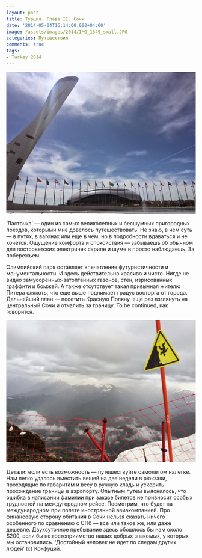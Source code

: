 ```yaml
---
layout: post
title: Турция. Глава II. Сочи
date: '2014-05-04T16:14:00.000+04:00'
image: /assets/images/2014/IMG_1349_small.JPG
categories: Путешествия
comments: true
tags:
- Turkey 2014
---
```


![](/assets/images/2014/IMG_1349.JPG)

 ‘Ласточка’ — один из самых великолепных и бесшумных пригородных поездов, которыми мне довелось путешествовать. Не знаю, в чем суть — в путях, в вагонах или еще в чем, но в подробности вдаваться и не хочется. Ощущение комфорта и спокойствия — забываешь об обычном для постсоветских электричек скрипе и шуме и просто наблюдаешь. За побережьем.

Олимпийский парк оставляет впечатление футуристичности и монументальности. И здесь действительно красиво и чисто. Нигде не видно замусоренных-затоптанных газонов, стен, изрисованных граффити и бомжей. А также отсутствует такая привычная жителю Питера слякоть, что еще выше поднимает градус восторга от города.
Дальнейший план — посетить Красную Поляну, еще раз взглянуть на центральный Сочи и отчалить за границу. To be continued, как говорится.

![](/assets/images/2014/IMG_1452.JPG)

Детали: если есть возможность — путешествуйте самолетом налегке. Нам легко удалось вместить вещей на две недели в рюкзаки, проходящие по габаритам и весу в ручную кладь и ускорить прохождение границы в аэропорту. Опытным путем выяснилось, что ошибка в написании фамилии при заказе билетов не привносит особых трудностей на междугородном рейсе. Посмотрим, что будет на международном при полете иностранной авиакомпанией. Про финансовую сторону обитания в Сочи нельзя сказать ничего особенного по сравнению с СПб — все или такое же, или даже дешевле. Двухсуточное пребывание здесь обошлось бы нам около $200, если бы не гостеприимство наших добрых знакомых, у которых мы остановились.
‘Достойный человек не идет по следам других людей’ (c) Конфуций.
